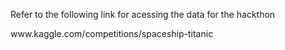 Refer to the following link for acessing the data for the hackthon
<p>www.kaggle.com/competitions/spaceship-titanic</p>
